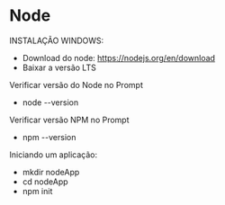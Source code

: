 # Node

INSTALAÇÃO WINDOWS:
- Download do node: https://nodejs.org/en/download
- Baixar a versão LTS

Verificar versão do Node no Prompt
- node --version

Verificar versão NPM no Prompt 
- npm --version

Iniciando um aplicação:
- mkdir nodeApp  
- cd nodeApp  
- npm init


